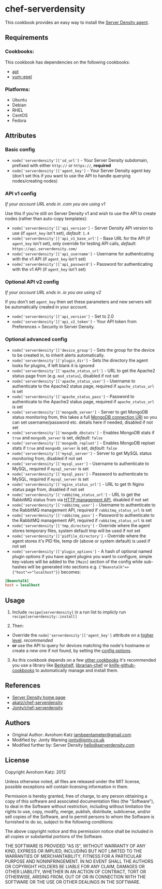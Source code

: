 # chef-serverdensity

This cookbook provides an easy way to install the [Server Density agent](https://github.com/serverdensity/sd-agent/).

## Requirements

### Cookbooks:

This cookbook has dependencies on the following cookbooks:

 * [apt](https://github.com/opscode-cookbooks/apt)
 * [yum::epel](https://github.com/opscode-cookbooks/yum)

### Platforms:

 * Ubuntu
 * Debian
 * RHEL
 * CentOS
 * Fedora

## Attributes

### Basic config
 * `node['serverdensity']['sd_url']` - Your Server Density subdomain, prefixed with either `http://` or `https://`, **required**
 * `node['serverdensity']['agent_key']` - Your Server Density agent key (don't set this if you want to use the API to handle querying nodes/creating nodes)

### API v1 config

*If your account URL ends in .com you are using v1*

Use this if you're still on Server Density v1 and wish to use the API to create nodes (rather than auto-copy templates):

 * `node['serverdensity']['api_version']` - Server Density API version to use (if `agent_key` isn't set), *default*: `1.4`
 * `node['serverdensity']['api_v1_base_url']` - Base URL for the API (if `agent_key` isn't set), only override for testing API calls, *default*: `https://api.serverdensity.com/`
 * `node['serverdensity']['api_username']` - Username for authenticating with the v1 API (if `agent_key` isn't set)
 * `node['serverdensity']['api_password']` - Password for authenticating with the v1 API (if `agent_key` isn't set)

### Optional API v2 config

*If your account URL ends in .io you are using v2*

If you don't set `agent_key` then set these parameters and new servers will be automatically created in your account.

 * `node['serverdensity']['api_version']` - Set to 2.0
 * `node['serverdensity']['api_v2_token']` - Your API token from Preferences > Security in Server Density.

### Optional advanced config

 * `node['serverdensity']['device_group']` - Sets the group for the device to be created in, to inherit alerts automatically.
 * `node['serverdensity']['plugin_dir']` - Sets the directory the agent looks for plugins, if left blank it is ignored
 * `node['serverdensity']['apache_status_url']` - URL to get the Apache2 status page from (e.g. `mod_status`), disabled if not set
 * `node['serverdensity']['apache_status_user']` - Username to authenticate to the Apache2 status page, required if `apache_status_url` is set
 * `node['serverdensity']['apache_status_pass']` - Password to authenticate to the Apache2 status page, required if `apache_status_url` is set
 * `node['serverdensity']['mongodb_server']` - Server to get MongoDB status monitoring from, this takes a full [MongoDB connection URI](http://docs.mongodb.org/manual/reference/connection-string/) so you can set username/password etc. details here if needed, disabled if not set
 * `node['serverdensity']['mongodb_dbstats']` - Enables MongoDB stats if `true` and `mongodb_server` is set, *default*: `false`
 * `node['serverdensity']['mongodb_replset']` - Enables MongoDB replset stats if `true` and `mongodb_server` is set, *default*: `false`
 * `node['serverdensity']['mysql_server']` - Server to get MySQL status monitoring from, disabled if not set
 * `node['serverdensity']['mysql_user']` - Username to authenticate to MySQL, required if `mysql_server` is set
 * `node['serverdensity']['mysql_pass']` - Password to authenticate to MySQL, required if `mysql_server` is set
 * `node['serverdensity']['nginx_status_url']` - URL to get th Nginx status page from, disabled if not set
 * `node['serverdensity']['rabbitmq_status_url']` - URL to get the RabbitMQ status from via [HTTP management API](http://www.rabbitmq.com/management.html), disabled if not set
 * `node['serverdensity']['rabbitmq_user']` - Username to authenticate to the RabbitMQ management API, required if `rabbitmq_status_url` is set
 * `node['serverdensity']['rabbitmq_pass']` - Password to authenticate to the RabbitMQ management API, required if `rabbitmq_status_url` is set
 * `node['serverdensity']['tmp_directory']` - Override where the agent stores temporary files, system default tmp will be used if not set
 * `node['serverdensity']['pidfile_directory']` - Override where the agent stores it's PID file, temp dir (above or system default) is used if not set
 * `node['serverdensity']['plugin_options']` - A hash of optional named plugin options if you have agent plugins you want to configure, simple key-values will be added to the `[Main]` section of the config while sub-hashes will be generated into sections e.g. `{"Beanstalk"=>{"host"=>"localhost"}}` becomes:

```ini
[Beanstalk]
host = localhost
```

## Usage

 1. Include `recipe[serverdensity]` in a run list to implicly run `recipe[serverdensity::install]`

 2. Then:
  * Override the `node['serverdensity']['agent_key']` attribute on a [higher level](http://wiki.opscode.com/display/chef/Attributes#Attributes-AttributesPrecedence). *recommended*
  * **or** use the API to query for devices matching the node's hostname or create a new one if not found, by setting the [config options](#optional-api-config).

 3. As this cookbook depends on a few [other cookbooks](#cookbooks) it's recommended you use a library like [Berkshelf](http://berkshelf.com/), [librarian-chef](https://github.com/applicationsonline/librarian-chef) or [knife-github-cookbooks](https://github.com/websterclay/knife-github-cookbooks) to automatically manage and install them.


## References

 * [Server Density home page](http://www.serverdensity.com/)
 * [akatz/chef-serverdensity](https://github.com/akatz/chef-serverdensity)
 * [Jonty/chef-serverdensity](https://github.com/Jonty/chef-serverdensity)


## Authors

 * Original Author: Avrohom Katz <iambpentameter@gmail.com>
 * Modified by: Jonty Wareing <jonty@jonty.co.uk>
 * Modified further by: Server Density <hello@serverdensity.com>

## License

Copyright Avrohom Katz: 2012

Unless otherwise noted, all files are released under the MIT license,
possible exceptions will contain licensing information in them.

Permission is hereby granted, free of charge, to any person obtaining a copy
of this software and associated documentation files (the "Software"), to deal
in the Software without restriction, including without limitation the rights
to use, copy, modify, merge, publish, distribute, sublicense, and/or sell
copies of the Software, and to permit persons to whom the Software is
furnished to do so, subject to the following conditions:

The above copyright notice and this permission notice shall be included in
all copies or substantial portions of the Software.

THE SOFTWARE IS PROVIDED "AS IS", WITHOUT WARRANTY OF ANY KIND, EXPRESS OR
IMPLIED, INCLUDING BUT NOT LIMITED TO THE WARRANTIES OF MERCHANTABILITY,
FITNESS FOR A PARTICULAR PURPOSE AND NONINFRINGEMENT. IN NO EVENT SHALL THE
AUTHORS OR COPYRIGHT HOLDERS BE LIABLE FOR ANY CLAIM, DAMAGES OR OTHER
LIABILITY, WHETHER IN AN ACTION OF CONTRACT, TORT OR OTHERWISE, ARISING FROM,
OUT OF OR IN CONNECTION WITH THE SOFTWARE OR THE USE OR OTHER DEALINGS IN
THE SOFTWARE.
